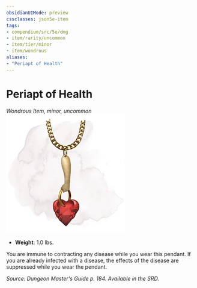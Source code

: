 ```yaml
---
obsidianUIMode: preview
cssclasses: json5e-item
tags:
- compendium/src/5e/dmg
- item/rarity/uncommon
- item/tier/minor
- item/wondrous
aliases: 
- "Periapt of Health"
---
```

# Periapt of Health
*Wondrous Item, minor, uncommon*  
![](4-Resources/Compendium/items/img/periapt-of-health.webp#right)  

- **Weight**: 1.0 lbs.

You are immune to contracting any disease while you wear this pendant. If you are already infected with a disease, the effects of the disease are suppressed while you wear the pendant.

*Source: Dungeon Master's Guide p. 184. Available in the SRD.*